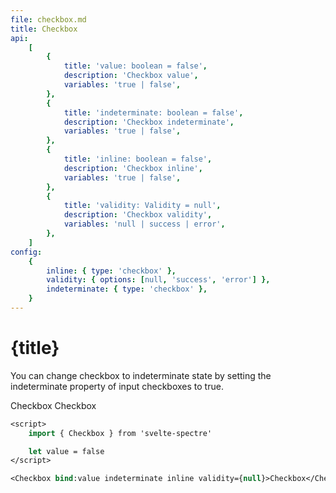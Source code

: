 ```yaml
---
file: checkbox.md
title: Checkbox
api:
    [
        {
            title: 'value: boolean = false',
            description: 'Checkbox value',
            variables: 'true | false',
        },
        {
            title: 'indeterminate: boolean = false',
            description: 'Checkbox indeterminate',
            variables: 'true | false',
        },
        {
            title: 'inline: boolean = false',
            description: 'Checkbox inline',
            variables: 'true | false',
        },
        {
            title: 'validity: Validity = null',
            description: 'Checkbox validity',
            variables: 'null | success | error',
        },
    ]
config:
    {
        inline: { type: 'checkbox' },
        validity: { options: [null, 'success', 'error'] },
        indeterminate: { type: 'checkbox' },
    }
---
```


<script>
    import {Checkbox, Form, FormGroup } from '$lib'
    import Knobs from '../../knobs.svelte'

    let state = { indeterminate: false, inline: false, validity: null }
</script>

# {title}

You can change checkbox to indeterminate state by setting the indeterminate
property of input checkboxes to true.

<p>
    <Form>
        <FormGroup>
            <Checkbox
                indeterminate={state.indeterminate}
                inline={state.inline}
                validity={state.validity}>Checkbox</Checkbox>
            <Checkbox
                indeterminate={state.indeterminate}
                inline={state.inline}
                validity={state.validity}>Checkbox</Checkbox>
        </FormGroup>
    </Form>
</p>

<p>
    <Knobs bind:state {config}/>
</p>

```sv
<script>
    import { Checkbox } from 'svelte-spectre'

    let value = false
</script>

<Checkbox bind:value indeterminate inline validity={null}>Checkbox</Checkbox>
```
